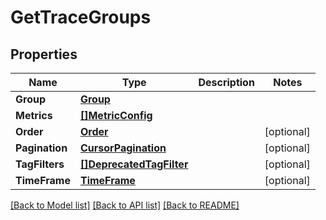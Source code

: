 # GetTraceGroups

## Properties

Name | Type | Description | Notes
------------ | ------------- | ------------- | -------------
**Group** | [**Group**](Group.md) |  | 
**Metrics** | [**[]MetricConfig**](MetricConfig.md) |  | 
**Order** | [**Order**](Order.md) |  | [optional] 
**Pagination** | [**CursorPagination**](CursorPagination.md) |  | [optional] 
**TagFilters** | [**[]DeprecatedTagFilter**](DeprecatedTagFilter.md) |  | [optional] 
**TimeFrame** | [**TimeFrame**](TimeFrame.md) |  | [optional] 

[[Back to Model list]](../README.md#documentation-for-models) [[Back to API list]](../README.md#documentation-for-api-endpoints) [[Back to README]](../README.md)


